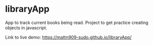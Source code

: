 # libraryApp

App to track current books being read. Project to get practice creating objects in javascript.

Link to live demo: https://mattn909-sudo.github.io/libraryApp/
